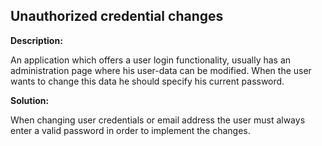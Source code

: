
Unauthorized credential changes
-------

**Description:**

An application which offers a user login functionality, usually has an administration page 
where his user-data can be modified. When the user wants to change this data he should 
specify his current password.


**Solution:**

When changing user credentials or email address the user must always enter a valid 
password in order to implement the changes.

	